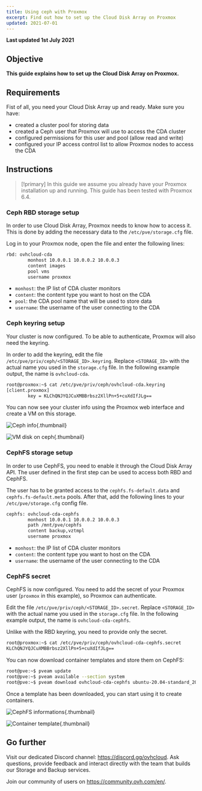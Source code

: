 ```yaml
---
title: Using ceph with Proxmox
excerpt: Find out how to set up the Cloud Disk Array on Proxmox
updated: 2021-07-01
---
```


**Last updated 1st July 2021**

## Objective

**This guide explains how to set up the Cloud Disk Array on Proxmox.**

## Requirements

Fist of all, you need your Cloud Disk Array up and ready. Make sure you have:

- created a cluster pool for storing data
- created a Ceph user that Proxmox will use to access the CDA cluster
- configured permissions for this user and pool (allow read and write)
- configured your IP access control list to allow Proxmox nodes to access the CDA

## Instructions

> [!primary]
> In this guide we assume you already have your Proxmox installation up and running. This guide has been tested with Proxmox 6.4.
>

### Ceph RBD storage setup

In order to use Cloud Disk Array, Proxmox needs to know how to access it. This is done by adding the necessary data to the `/etc/pve/storage.cfg` file.

Log in to your Proxmox node, open the file and enter the following lines:

```bash
rbd: ovhcloud-cda
        monhost 10.0.0.1 10.0.0.2 10.0.0.3
        content images
        pool vms
        username proxmox
```

- `monhost`: the IP list of CDA cluster monitors
- `content`: the content type you want to host on the CDA
- `pool`: the CDA pool name that will be used to store data
- `username`: the username of the user connecting to the CDA

### Ceph keyring setup

Your cluster is now configured. To be able to authenticate, Proxmox will also need the keyring.

In order to add the keyring, edit the file `/etc/pve/priv/ceph/<STORAGE_ID>.keyring`. Replace `<STORAGE_ID>` with the actual name you used in the `storage.cfg` file. In the following example output, the name is `ovhcloud-cda`.

```bash
root@proxmox:~$ cat /etc/pve/priv/ceph/ovhcloud-cda.keyring
[client.proxmox]
        key = KLChQNJYQJCuXMBBrbsz2XllPn+5+cuXdIfJLg==
```

You can now see your cluster info using the Proxmox web interface and create a VM on this storage.

![Ceph info](images/use_ceph_with_proxmox_1.png){.thumbnail}

![VM disk on ceph](images/use_ceph_with_proxmox_2.png){.thumbnail}

### CephFS storage setup

In order to use CephFS, you need to enable it through the Cloud Disk Array API. The user defined in the first step can be used to access both RBD and CephFS.

The user has to be granted access to the `cephfs.fs-default.data` and `cephfs.fs-default.meta` pools. After that, add the following lines to your `/etc/pve/storage.cfg` config file.

```bash
cephfs: ovhcloud-cda-cephfs
        monhost 10.0.0.1 10.0.0.2 10.0.0.3
        path /mnt/pve/cephfs
        content backup,vztmpl
        username proxmox
```

- `monhost`: the IP list of CDA cluster monitors
- `content`: the content type you want to host on the CDA
- `username`: the username of the user connecting to the CDA

### CephFS secret

CephFS is now configured. You need to add the secret of your Proxmox user (`proxmox` in this example), so Proxmox can authenticate.

Edit the file `/etc/pve/priv/ceph/<STORAGE_ID>.secret`. Replace `<STORAGE_ID>` with the actual name you used in the `storage.cfg` file. In the following example output, the name is `ovhcloud-cda-cephfs`.

Unlike with the RBD keyring, you need to provide only the secret.

```bash
root@proxmox:~$ cat /etc/pve/priv/ceph/ovhcloud-cda-cephfs.secret
KLChQNJYQJCuXMBBrbsz2XllPn+5+cuXdIfJLg==
```

You can now download container templates and store them on CephFS:

```sh
root@pve:~$ pveam update
root@pve:~$ pveam available --section system
root@pve:~$ pveam download ovhcloud-cda-cephfs ubuntu-20.04-standard_20.04-1_amd64.tar.gz
```

Once a template has been downloaded, you can start using it to create containers.

![CephFS informations](images/use_ceph_with_proxmox_3.png){.thumbnail}

![Container template](images/use_ceph_with_proxmox_4.png){.thumbnail}


## Go further

Visit our dedicated Discord channel: <https://discord.gg/ovhcloud>. Ask questions, provide feedback and interact directly with the team that builds our Storage and Backup services.

Join our community of users on <https://community.ovh.com/en/>.
